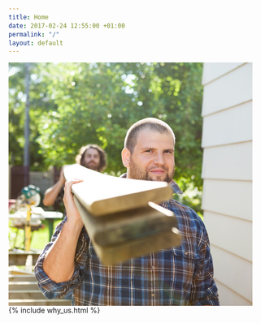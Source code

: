 ```yaml
---
title: Home
date: 2017-02-24 12:55:00 +01:00
permalink: "/"
layout: default
---
```


<div class="theme-page padding-bottom-70">
    <div class="row margin-top-70">
        <div class="column column-1-2 align-center re-preload">
        <div class="image-wrapper">
            <img src="/assets/images/samples/480x480/image_10.jpg" alt="" class="radius" style="display: block;">
        </div>
        </div>
        {% include why_us.html %}
    </div>
</div>